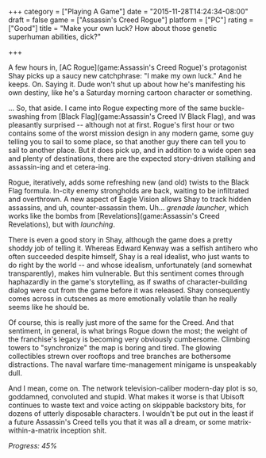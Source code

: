 +++
category = ["Playing A Game"]
date = "2015-11-28T14:24:34-08:00"
draft = false
game = ["Assassin's Creed Rogue"]
platform = ["PC"]
rating = ["Good"]
title = "Make your own luck? How about those genetic superhuman abilities, dick?"

+++

A few hours in, [AC Rogue](game:Assassin's Creed Rogue)'s protagonist Shay picks up a saucy new catchphrase: "I make my own luck."  And he keeps.  On.  Saying it.  Dude won't shut up about how he's manifesting his own destiny, like he's a Saturday morning cartoon character or something.

... So, that aside.  I came into Rogue expecting more of the same buckle-swashing from [Black Flag](game:Assassin's Creed IV Black Flag), and was pleasantly surprised -- although not at first.  Rogue's first hour or two contains some of the worst mission design in any modern game, some guy telling you to sail to some place, so that another guy there can tell you to sail to another place.  But it does pick up, and in addition to a wide open sea and plenty of destinations, there are the expected story-driven stalking and assassin-ing and et cetera-ing.

Rogue, iteratively, adds some refreshing new (and old) twists to the Black Flag formula.  In-city enemy strongholds are back, waiting to be infiltrated and overthrown.  A new aspect of Eagle Vision allows Shay to track hidden assassins, and uh, counter-assassin them.  Uh... <i>grenade launcher</i>, which works like the bombs from [Revelations](game:Assassin's Creed Revelations), but with <i>launching</i>.

There is even a good story in Shay, although the game does a pretty shoddy job of telling it.  Whereas Edward Kenway was a selfish antihero who often succeeded despite himself, Shay is a real idealist, who just wants to do right by the world -- and whose idealism, unfortunately (and somewhat transparently), makes him vulnerable.  But this sentiment comes through haphazardly in the game's storytelling, as if swaths of character-building dialog were cut from the game before it was released.  Shay consequently comes across in cutscenes as more emotionally volatile than he really seems like he should be.

Of course, this is really just more of the same for the Creed.  And that sentiment, in general, is what brings Rogue down the most; the weight of the franchise's legacy is becoming very obviously cumbersome.  Climbing towers to "synchronize" the map is boring and tired.  The glowing collectibles strewn over rooftops and tree branches are bothersome distractions.  The naval warfare time-management minigame is unspeakably dull.

And I mean, come on.  The network television-caliber modern-day plot is so, goddamned, convoluted and stupid.  What makes it worse is that Ubisoft continues to waste text and voice acting on skippable backstory bits, for dozens of utterly disposable characters.  I wouldn't be put out in the least if a future Assassin's Creed tells you that it was all a dream, or some matrix-within-a-matrix inception shit.

<i>Progress: 45\%</i>
